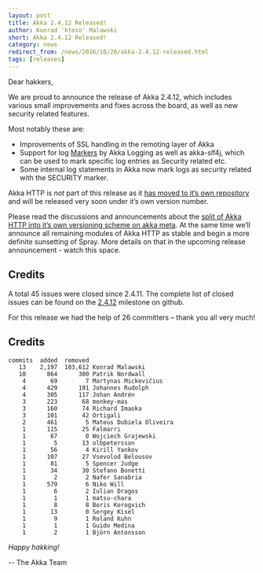 ```yaml
---
layout: post
title: Akka 2.4.12 Released!
author: Konrad 'ktoso' Malawski
short: Akka 2.4.12 Released!
category: news
redirect_from: /news/2016/10/28/akka-2.4.12-released.html
tags: [releases]
---
```


Dear hakkers,

We are proud to announce the release of Akka 2.4.12, which includes various small improvements and fixes across the board, as well as new security related features.

Most notably these are:

* Improvements of SSL handling in the remoting layer of Akka
* Support for log [Markers](https://github.com/akka/akka/issues/21671) by Akka Logging as well as akka-slf4j, which can be used to mark specific log entries as Security related etc.
* Some internal log statements in Akka now mark logs as security related with the SECURITY marker.

Akka HTTP is *not* part of this release as it [has moved to it’s own repository](http://github.com/akka/akka-http) and will be released very soon under it’s own version number.

Please read the discussions and announcements about the [split of Akka HTTP into it’s own versioning scheme on akka meta](https://github.com/akka/akka-meta/issues/27). At the same time we’ll announce all remaining modules of Akka HTTP as stable and begin a more definite sunsetting of Spray. More details on that in the upcoming release announcement - watch this space.

## Credits

A total 45 issues were closed since 2.4.11. 
The complete list of closed issues can be found on the [2.4.12](https://github.com/akka/akka/milestone/98?closed=1) milestone on github.

For this release we had the help of 26 committers – thank you all very much!

## Credits

~~~
commits  added  removed
   13    2,197  103,612 Konrad Malawski
   10      864      300 Patrik Nordwall
    4       69        7 Martynas Mickevičius
    4      429      191 Johannes Rudolph
    4      305      117 Johan Andrén
    3      223       68 monkey-mas
    3      160       74 Richard Imaoka
    3      101       42 Ortigali
    2      461        5 Mateus Dubiela Oliveira
    1      115       25 Falmarri
    1       67        0 Wojciech Grajewski
    1        5       13 olbpetersson
    1       56        4 Kirill Yankov
    1      107       27 Vsevolod Belousov
    1       81        5 Spencer Judge
    1       34       30 Stefano Bonetti
    1        2        2 Nafer Sanabria
    1      579        6 Niko Will
    1        6        2 Iulian Dragos
    1        1        1 matsu-chara
    1        8        8 Boris Korogvich
    1       13        0 Sergey Kisel
    1        9        1 Roland Kuhn
    1        1        1 Guido Medina
    1        2        1 Björn Antonsson
~~~

*Happy hakking!*

-- The Akka Team